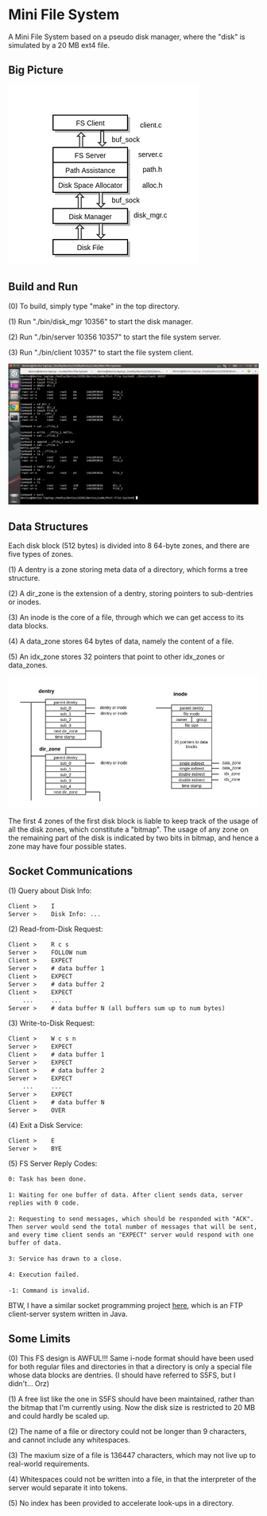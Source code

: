 # Mini File System

A Mini File System based on a pseudo disk manager, where the "disk" is simulated by a 20 MB ext4 file.

## Big Picture

![Architecture](doc/arch.jpg)

## Build and Run

(0) To build, simply type "make" in the top directory.

(1) Run "./bin/disk_mgr 10356" to start the disk manager.

(2) Run "./bin/server 10356 10357" to start the file system server.

(3) Run "./bin/client 10357" to start the file system client.


![test](doc/test_script.png)

## Data Structures

Each disk block (512 bytes) is divided into 8 64-byte zones, and there are five types of zones.

(1) A dentry is a zone storing meta data of a directory, which forms a tree structure.

(2) A dir\_zone is the extension of a dentry, storing pointers to sub-dentries or inodes.

(3) An inode is the core of a file, through which we can get access to its data blocks.

(4) A data\_zone stores 64 bytes of data, namely the content of a file.

(5) An idx\_zone stores 32 pointers that point to other idx\_zones or data\_zones.

![Structures](doc/struct.jpg)

The first 4 zones of the first disk block is liable to keep track of the usage of all the disk zones, which constitute a "bitmap". 
The usage of any zone on the remaining part of the disk is indicated by two bits in bitmap, and hence a zone may have four possible states.


## Socket Communications

(1) Query about Disk Info:

	Client >	I
	Server >	Disk Info: ...

(2) Read-from-Disk Request:

	Client >	R c s
	Server >	FOLLOW num
    Client >    EXPECT
	Server >	# data buffer 1
    Client >    EXPECT
	Server > 	# data buffer 2
    Client >    EXPECT
		...		...
	Server >	# data buffer N	(all buffers sum up to num bytes)

(3) Write-to-Disk Request:

	Client >	W c s n
	Server >	EXPECT
	Client >	# data buffer 1
	Server >	EXPECT
	Client > 	# data buffer 2
	Server >	EXPECT
		...		...
	Server >	EXPECT
	Client >	# data buffer N
	Server >	OVER

(4) Exit a Disk Service:

	Client >	E
	Server >	BYE

(5) FS Server Reply Codes:

    0: Task has been done.

    1: Waiting for one buffer of data. After client sends data, server replies with 0 code.

    2: Requesting to send messages, which should be responded with "ACK".
    Then server would send the total number of messages that will be sent,
    and every time client sends an "EXPECT" server would respond with one buffer of data.
    
    3: Service has drawn to a close.

    4: Execution failed.

    -1: Command is invalid.


BTW, I have a similar socket programming project [here](https://github.com/DevinZ1993/Pieces-of-Code/tree/master/projects/ftp), 
which is an FTP client-server system written in Java.


## Some Limits

(0) This FS design is AWFUL!!! Same i-node format should have been used for both regular files and directories in that a directory is only a special file whose data blocks are dentries. (I should have referred to S5FS, but I didn't... Orz)

(1) A free list like the one in S5FS should have been maintained, rather than the bitmap that I'm currently using. Now the disk size is restricted to 20 MB and could hardly be scaled up.

(2) The name of a file or directory could not be longer than 9 characters, and cannot include any whitespaces.

(3) The maxium size of a file is 136447 characters, which may not live up to real-world requirements.

(4) Whitespaces could not be written into a file, in that the interpreter of the server would separate it into tokens.

(5) No index has been provided to accelerate look-ups in a directory.

